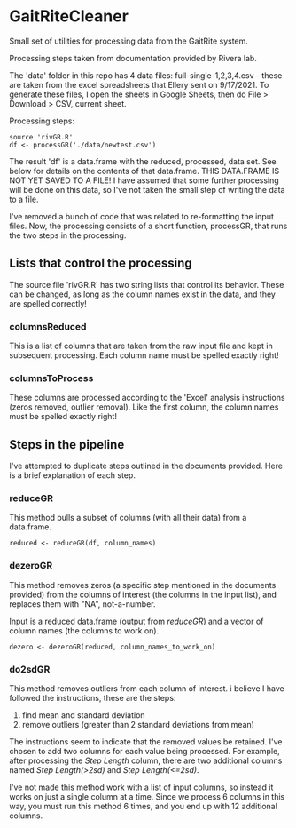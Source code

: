 # GaitRiteCleaner

Small set of utilities for processing data from the GaitRite system. 

Processing steps taken from documentation provided by Rivera lab. 

The 'data' folder in this repo has 4 data files: full-single-1,2,3,4.csv - these are taken
from the excel spreadsheets that Ellery sent on 9/17/2021. To generate these files, I open the 
sheets in Google Sheets, then do File > Download > CSV, current sheet. 

Processing steps:

```
source 'rivGR.R'
df <- processGR('./data/newtest.csv')
```
The result 'df' is a data.frame with the reduced, processed, data set. See below for details on the contents of that data.frame. THIS DATA.FRAME IS NOT YET SAVED TO A FILE! I have assumed that some further processing will be done on this data, so I've not taken the small step of writing the data to a file.

I've removed a bunch of code that was related to re-formatting the input files. Now, the processing consists of a short function, processGR, that runs the two steps in the processing. 

## Lists that control the processing

The source file 'rivGR.R' has two string lists that control its behavior. These can be changed, as long as the column names exist in the data, and they are spelled correctly!

### columnsReduced

This is a list of columns that are taken from the raw input file and kept in 
subsequent processing. Each column name must be spelled exactly right! 

### columnsToProcess

These columns are processed according to the 'Excel' analysis instructions (zeros removed, outlier removal). Like the first column, the column names must be spelled exactly right!

## Steps in the pipeline

I've attempted to duplicate steps outlined in the documents provided. Here is a brief explanation of each step.


### reduceGR

This method pulls a subset of columns (with all their data) from a data.frame. 

```
reduced <- reduceGR(df, column_names)
```

### dezeroGR

This method removes zeros (a specific step mentioned in the documents provided) from the columns of interest (the columns in the input list), and replaces them with "NA", not-a-number. 

Input is a reduced data.frame (output from *reduceGR*) and a vector of column names (the columns to work on). 

```
dezero <- dezeroGR(reduced, column_names_to_work_on)
```

### do2sdGR

This method removes outliers from each column of interest. i believe I have followed the instructions, these are the steps:

1. find mean and standard deviation
2. remove outliers (greater than 2 standard deviations from mean)

The instructions seem to indicate that the removed values be retained. I've chosen to add two columns for each value being processed. For example, after processing 
the *Step Length* column, there are two additional columns named *Step Length(>2sd)* and *Step Length(<=2sd)*. 

I've not made this method work with a list of input columns, so instead it works on just a single column at a time. Since we process 6 columns in this way, you 
must run this method 6 times, and you end up with 12 additional columns. 





